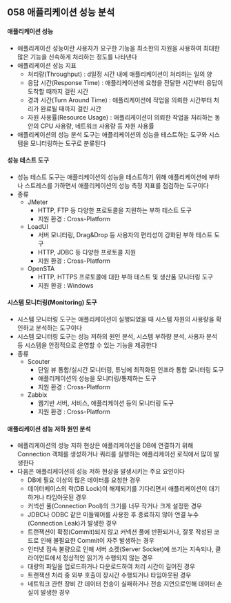 ## 058 애플리케이션 성능 분석

#### 애플리케이션 성능

- 애플리케이션 성능이란 사용자가 요구한 기능을 최소한의 자원을 사용하여 최대한 많은 기능을 신속하게 처리하는 정도를 나타낸다
- 애플리케이션 성능 지표
  - 처리량(Throughput) : d일정 시간 내에 애플리케이션이 처리하는 일의 양
  - 응답 시간(Response Time) : 애플리케이션에 요청을 전달한 시간부터 응답이 도착할 때까지 걸린 시간
  - 경과 시간(Turn Around Time) : 애플리케이션에 작업을 의뢰한 시간부터 처리가 완료될 때까지 걸린 시간
  - 자원 사용률(Resource Usage) : 애플리케이션이 의뢰한 작업을 처리하는 동안의 CPU 사용량, 네트워크 사용량 등 자원 사용률
- 애플리케이션의 성능 분석 도구는 애플리케이션의 성능을 테스트하는 도구와 시스템을 모니터링하는 도구로 분류된다



#### 성능 테스트 도구

- 성능 테스트 도구는 애플리케이션의 성능을 테스트하기 위해 애플리케이션에 부하나 스트레스를 가하면서 애플리케이션의 성능 측정 지표를 점검하는 도구이다
- 종류
  - JMeter
    - HTTP, FTP 등 다양한 프로토콜을 지원하는 부하 테스트 도구
    - 지원 환경 : Cross-Platform
  - LoadUI
    - 서버 모니터링, Drag&Drop 등 사용자의 편리성이 강화된 부하 테스트 도구
    - HTTP, JDBC 등 다양한 프로토콜 지원
    - 지원 환경 : Cross-Platform
  - OpenSTA
    - HTTP, HTTPS 프로토콜에 대한 부하 테스트 및 생산품 모니터링 도구
    - 지원 환경 : Windows



#### 시스템 모니터링(Monitoring) 도구

- 시스템 모니터링 도구는 애플리케이션이 실행되었을 때 시스템 자원의 사용량을 확인하고 분석하는 도구이다
- 시스템 모니터링 도구는 성능 저하의 원인 분석, 시스템 부하량 분석, 사용자 분석 등 시스템을 안정적으로 운영할 수 있는 기능을 제공한다
- 종류
  - Scouter
    - 단일 뷰 통합/실시간 모니터링, 튜닝에 최적화된 인프라 통합 모니터링 도구
    - 애플리케이션의 성능을 모니터링/통제하는 도구
    - 지원 환경 : Cross-Platform
  - Zabbix
    - 웹기반 서버, 서비스, 애플리케이션 등의 모니터링 도구
    - 지원 환경 : Cross-Platform



#### 애플리케이션 성능 저하 원인 분석

- 애플리케이션의 성능 저하 현상은 애플리케이션을 DB에 연결하기 위해 Connection 객체를 생성하거나 쿼리를 실행하는 애플리케이션 로직에서 많이 발생한다
- 다음은 애플리케이션의 성능 저하 현상을 발생시키는 주요 요인이다
  - DB에 필요 이상의 많은 데이터를 요청한 경우
  - 데이터베이스의 락(DB Lock)이 해제되기를 기다리면서 애플리케이션이 대기하거나 타임아웃된 경우
  - 커넥션 풀(Connection Pool)의 크기를 너무 작거나 크게 설정한 경우
  - JDBC나 ODBC 같은 미들웨어를 사용한 후 종료하지 않아 연결 누수(Connection Leak)가 발생한 경우
  - 트랜잭션이 확정(Commit)되지 않고 커넥션 풀에 반환되거나, 잘못 작성된 코드로 인해 불필요한 Commit이 자주 발생하는 경우
  - 인터넷 접속 불량으로 인해 서버 소켓(Server Socket)에 쓰기는 지속되나, 클라이언트에서 정상적인 읽기가 수행되지 않는 경우
  - 대량의 파일을 업로드하거나 다운로드하여 처리 시간이 길어진 경우
  - 트랜잭션 처리 중 외부 호출이 장시간 수행되거나 타임아웃된 경우
  - 네트워크 관련 장비 간 데이터 전송이 실패하거나 전송 지연으로인해 데이터 손실이 발생한 경우